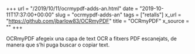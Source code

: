 +++
url = "/2019/10/11/ocrmypdf-adds-an.html"
date = "2019-10-11T17:37:00+00:00"
slug = "ocrmypdf-adds-an"
tags = ["retalls"]
x_url = "https://github.com/jbarlow83/OCRmyPDF"
title = "OCRmyPDF"
x_source = ""
+++

OCRmyPDF afegeix una capa de text OCR a fitxers PDF escanejats, de manera que s’hi puga buscar o copiar text.
